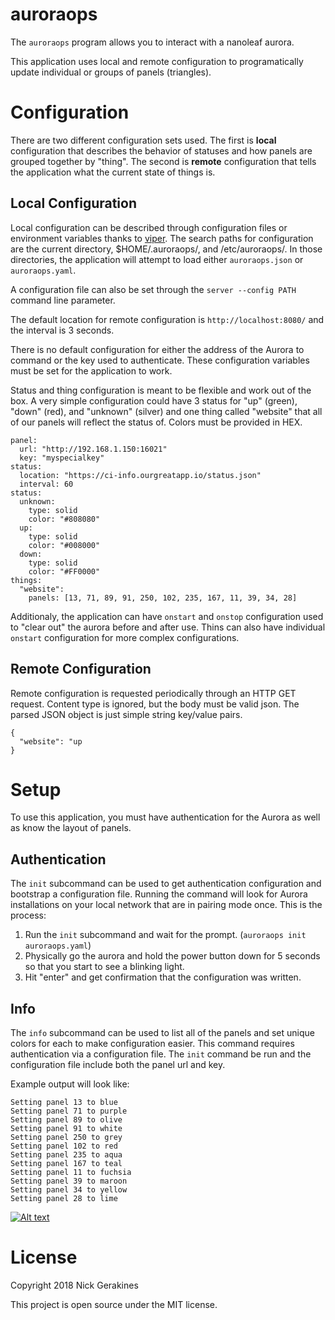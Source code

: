 # auroraops

The `auroraops` program allows you to interact with a nanoleaf aurora.

This application uses local and remote configuration to programatically update individual or groups of panels (triangles).

# Configuration

There are two different configuration sets used. The first is **local** configuration that describes the behavior of statuses and how panels are grouped together by "thing". The second is **remote** configuration that tells the application what the current state of things is.

## Local Configuration

Local configuration can be described through configuration files or environment variables thanks to [viper](https://github.com/spf13/viper). The search paths for configuration are the current directory, $HOME/.auroraops/, and /etc/auroraops/. In those directories, the application will attempt to load either `auroraops.json` or `auroraops.yaml`.

A configuration file can also be set through the `server --config PATH` command line parameter.

The default location for remote configuration is `http://localhost:8080/` and the interval is 3 seconds.

There is no default configuration for either the address of the Aurora to command or the key used to authenticate. These configuration variables must be set for the application to work.

Status and thing configuration is meant to be flexible and work out of the box. A very simple configuration could have 3 status for "up" (green), "down" (red), and "unknown" (silver) and one thing called "website" that all of our panels will reflect the status of. Colors must be provided in HEX.

```
panel:
  url: "http://192.168.1.150:16021"
  key: "myspecialkey"
status:
  location: "https://ci-info.ourgreatapp.io/status.json"
  interval: 60
status:
  unknown:
    type: solid
    color: "#808080"
  up:
    type: solid
    color: "#008000"
  down:
    type: solid
    color: "#FF0000"
things:
  "website":
    panels: [13, 71, 89, 91, 250, 102, 235, 167, 11, 39, 34, 28]
```

Additionaly, the application can have `onstart` and `onstop` configuration used to "clear out" the aurora before and after use. Thins can also have individual `onstart` configuration for more complex configurations.


## Remote Configuration

Remote configuration is requested periodically through an HTTP GET request. Content type is ignored, but the body must be valid json. The parsed JSON object is just simple string key/value pairs.

```
{
  "website": "up
}
```

# Setup

To use this application, you must have authentication for the Aurora as well as know the layout of panels.

## Authentication

The `init` subcommand can be used to get authentication configuration and bootstrap a configuration file. Running the command will look for Aurora installations on your local network that are in pairing mode once. This is the process:

1. Run the `init` subcommand and wait for the prompt. (`auroraops init auroraops.yaml`)
2. Physically go the aurora and hold the power button down for 5 seconds so that you start to see a blinking light.
3. Hit "enter" and get confirmation that the configuration was written.

## Info

The `info` subcommand can be used to list all of the panels and set unique colors for each to make configuration easier. This command requires authentication via a configuration file. The `init` command be run and the configuration file include both the panel url and key.

Example output will look like:

```
Setting panel 13 to blue
Setting panel 71 to purple
Setting panel 89 to olive
Setting panel 91 to white
Setting panel 250 to grey
Setting panel 102 to red
Setting panel 235 to aqua
Setting panel 167 to teal
Setting panel 11 to fuchsia
Setting panel 39 to maroon
Setting panel 34 to yellow
Setting panel 28 to lime
```

[ ![Alt text](https://github.com/ngerakines/auroraops/raw/master/IMG_3687_tn.jpg?raw=true) ](https://github.com/ngerakines/auroraops/raw/master/IMG_3687.jpg?raw=true)

# License

Copyright 2018 Nick Gerakines

This project is open source under the MIT license.
